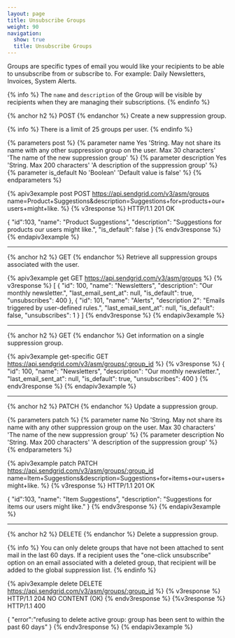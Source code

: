 ```yaml
---
layout: page
title: Unsubscribe Groups
weight: 90
navigation:
  show: true
  title: Unsubscribe Groups
---
```


Groups are specific types of email you would like your recipients to be able to unsubscribe from or subscribe to. For example: Daily Newsletters, Invoices, System Alerts.

{% info %}
The `name` and `description` of the Group will be visible by recipients when they are managing their subscriptions.
{% endinfo %}

{% anchor h2 %}
POST
{% endanchor %}
Create a new suppression group.

{% info %}
There is a limit of 25 groups per user.
{% endinfo %}

{% parameters post %}
  {% parameter name Yes 'String. May not share its name with any other suppression group on the user. Max 30 characters' 'The name of the new suppression group' %}
  {% parameter description Yes 'String. Max 200 characters' 'A description of the suppression group' %}
  {% parameter is_default No 'Boolean' 'Default value is false' %}
{% endparameters %}

{% apiv3example post POST https://api.sendgrid.com/v3/asm/groups name=Product+Suggestions&description=Suggestions+for+products+our+users+might+like. %}
  {% v3response %}
HTTP/1.1 201 OK

{
  "id":103,
  "name": "Product Suggestions",
  "description": "Suggestions for products our users might like.",
  "is_default": false
}
{% endv3response %}
{% endapiv3example %}

* * * * *

{% anchor h2 %}
GET
{% endanchor %}
Retrieve all suppression groups associated with the user.

{% apiv3example get GET https://api.sendgrid.com/v3/asm/groups %}
{% v3response %}
[
  {
    "id": 100,
    "name": "Newsletters",
    "description": "Our monthly newsletter.",
    "last_email_sent_at": null,
    "is_default": true,
    "unsubscribes": 400
  },
  {
    "id": 101,
    "name": "Alerts",
    "description 2": "Emails triggered by user-defined rules.",
    "last_email_sent_at": null,
    "is_default": false,
    "unsubscribes": 1
  }
]
{% endv3response %}
{% endapiv3example %}

* * * * *

{% anchor h2 %}
GET
{% endanchor %}
Get information on a single suppression group.

{% apiv3example get-specific GET https://api.sendgrid.com/v3/asm/groups/:group_id %}
{% v3response %}
{
    "id": 100,
    "name": "Newsletters",
    "description": "Our monthly newsletter.",
    "last_email_sent_at": null,
    "is_default": true,
    "unsubscribes": 400
}
{% endv3response %}
{% endapiv3example %}

* * * * *

{% anchor h2 %}
PATCH
{% endanchor %}
Update a suppression group.

{% parameters patch %}
  {% parameter name No 'String. May not share its name with any other suppression group on the user. Max 30 characters' 'The name of the new suppression group' %}
  {% parameter description No 'String. Max 200 characters' 'A description of the suppression group' %}
{% endparameters %}

{% apiv3example patch PATCH https://api.sendgrid.com/v3/asm/groups/:group_id name=Item+Suggestions&description=Suggestions+for+items+our+users+might+like. %}
  {% v3response %}
HTTP/1.1 201 OK

{
  "id":103,
  "name": "Item Suggestions",
  "description": "Suggestions for items our users might like."
}
{% endv3response %}
{% endapiv3example %}

* * * * *

{% anchor h2 %}
DELETE
{% endanchor %}
Delete a suppression group.

{% info %}
You can only delete groups that have not been attached to sent mail in the last 60 days.
If a recipient uses the "one-click unsubscribe" option on an email
associated with a deleted group, that recipient will be added to the
global suppression list.
{% endinfo %}

{% apiv3example delete DELETE https://api.sendgrid.com/v3/asm/groups/:group_id %}
  {% v3response %}
HTTP/1.1 204 NO CONTENT (OK)
  {% endv3response %}
  {%v3response %}
HTTP/1.1 400

{
  "error":"refusing to delete active group: group has been sent to within the past 60 days"
}
  {% endv3response %}
{% endapiv3example %}
